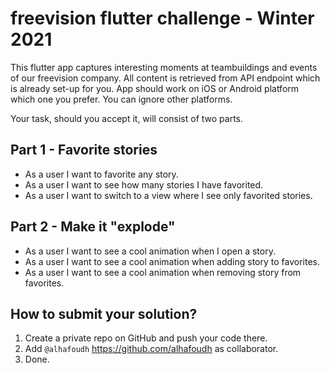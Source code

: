 # freevision flutter challenge - Winter 2021

This flutter app captures interesting moments at teambuildings and events of our freevision company.
All content is retrieved from API endpoint which is already set-up for you.
App should work on iOS or Android platform which one you prefer. You can ignore other platforms.

Your task, should you accept it, will consist of two parts.

## Part 1 - Favorite stories

- As a user I want to favorite any story.
- As a user I want to see how many stories I have favorited.
- As a user I want to switch to a view where I see only favorited stories.

## Part 2 - Make it "explode"

- As a user I want to see a cool animation when I open a story.
- As a user I want to see a cool animation when adding story to favorites.
- As a user I want to see a cool animation when removing story from favorites.

## How to submit your solution?

1. Create a private repo on GitHub and push your code there.
2. Add `@alhafoudh` https://github.com/alhafoudh as collaborator.
3. Done.
